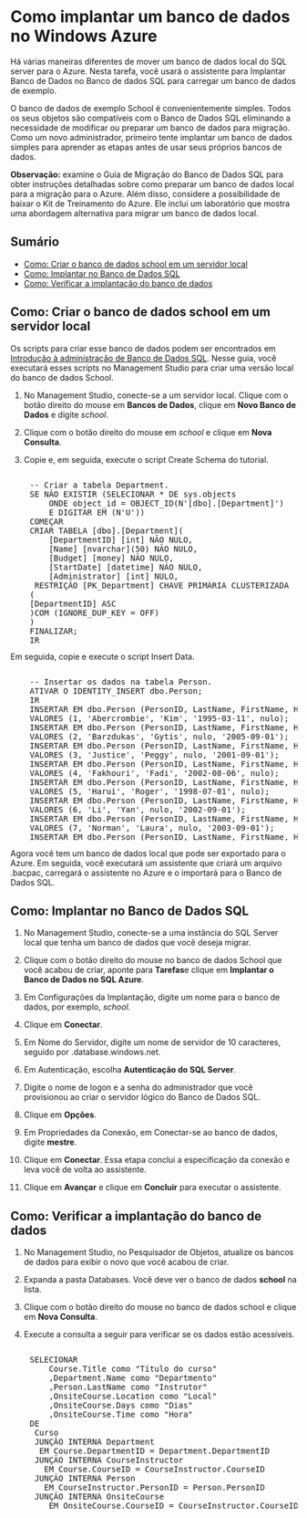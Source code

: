 <properties linkid="manage-services-how-to-deploy-a-sqldb" urlDisplayName="How to deploy" pageTitle="How to deploy a SQL Database - Azure" metaKeywords="" description="Learn how to deploy a SQL Server database to Azure. You will use the Deploy Database to SQL Database wizard to upload a sample database." metaCanonical="" services="sql-database" documentationCenter="" title="How to Deploy a Database to Azure" authors="Lori Clark" solutions="" manager="" editor="" />

<tags ms.service="sql-database" ms.workload="data-management" ms.tgt_pltfrm="na" ms.devlang="na" ms.topic="article" ms.date="01/01/1900" ms.author="Lori Clark"></tags>

# <span id="howtodeploySQLdb"></span></a>Como implantar um banco de dados no Windows Azure

Há várias maneiras diferentes de mover um banco de dados local do SQL server para o Azure. Nesta tarefa, você usará o assistente para Implantar Banco de Dados no Banco de dados SQL para carregar um banco de dados de exemplo.

O banco de dados de exemplo School é convenientemente simples. Todos os seus objetos são compatíveis com o Banco de Dados SQL eliminando a necessidade de modificar ou preparar um banco de dados para migração. Como um novo administrador, primeiro tente implantar um banco de dados simples para aprender as etapas antes de usar seus próprios bancos de dados.

**Observação:** examine o Guia de Migração do Banco de Dados SQL para obter instruções detalhadas sobre como preparar um banco de dados local para a migração para o Azure. Além disso, considere a possibilidade de baixar o Kit de Treinamento do Azure. Ele inclui um laboratório que mostra uma abordagem alternativa para migrar um banco de dados local.

## Sumário

-   [Como: Criar o banco de dados school em um servidor local][Como: Criar o banco de dados school em um servidor local]
-   [Como: Implantar no Banco de Dados SQL][Como: Implantar no Banco de Dados SQL]
-   [Como: Verificar a implantação do banco de dados][Como: Verificar a implantação do banco de dados]

## <span id="schooldb"></span></a>Como: Criar o banco de dados school em um servidor local

Os scripts para criar esse banco de dados podem ser encontrados em [Introdução à administração de Banco de Dados SQL][Introdução à administração de Banco de Dados SQL]. Nesse guia, você executará esses scripts no Management Studio para criar uma versão local do banco de dados School.

1.  No Management Studio, conecte-se a um servidor local. Clique com o botão direito do mouse em **Bancos de Dados**, clique em **Novo Banco de Dados** e digite *school*.

2.  Clique com o botão direito do mouse em *school* e clique em **Nova Consulta**.

3.  Copie e, em seguida, execute o script Create Schema do tutorial.

<div style="width:auto; height:300px; overflow:auto"><pre>
    -- Criar a tabela Department.
    SE N&Atilde;O EXISTIR (SELECIONAR * DE sys.objects 
        ONDE object_id = OBJECT_ID(N'[dbo].[Department]') 
        E DIGITAR EM (N'U'))
    COME&Ccedil;AR
    CRIAR TABELA [dbo].[Department](
        [DepartmentID] [int] N&Atilde;O NULO,
        [Name] [nvarchar](50) N&Atilde;O NULO,
        [Budget] [money] N&Atilde;O NULO,
        [StartDate] [datetime] N&Atilde;O NULO,
        [Administrator] [int] NULO,
     RESTRI&Ccedil;&Atilde;O [PK_Department] CHAVE PRIM&Aacute;RIA CLUSTERIZADA 
    (
    [DepartmentID] ASC
    )COM (IGNORE_DUP_KEY = OFF)
    )
    FINALIZAR;
    IR

    -- Criar a tabela Person.
    SE N&Atilde;O EXISTIR (SELECIONAR * DE sys.objects 
        ONDE object_id = OBJECT_ID(N'[dbo].[Person]') 
        E DIGITAR EM (N'U'))
    COME&Ccedil;AR
    CRIAR TABELA [dbo].[Person](
        [PersonID] [int] IDENTIDADE (1,1) N&Atilde;O NULO,
        [LastName] [nvarchar](50) N&Atilde;O NULO,
        [FirstName] [nvarchar](50) N&Atilde;O NULO,
        [HireDate] [datetime] NULO,
        [EnrollmentDate] [datetime] NULO,
     RESTRI&Ccedil;&Atilde;O [PK_School.Student] CHAVE PRIM&Aacute;RIA CLUSTERIZADA   
    (
    [PersonID] ASC
    )COM (IGNORE_DUP_KEY = OFF)
    ) 
    FINALIZAR;
    IR

    -- Criar a tabela OnsiteCourse.
    SE N&Atilde;O EXISTIR (SELECIONAR * DE sys.objects 
        ONDE object_id = OBJECT_ID(N'[dbo].[OnsiteCourse]') 
        E DIGITAR EM (N'U'))
    COME&Ccedil;AR
    CRIAR TABELA [dbo].[OnsiteCourse](
        [CourseID] [int] N&Atilde;O NULO,
        [Location] [nvarchar](50) N&Atilde;O NULO,
        [Days] [nvarchar](50) N&Atilde;O NULO,
        [Time] [smalldatetime] N&Atilde;O NULO,
     RESTRI&Ccedil;&Atilde;O [PK_OnsiteCourse] CHAVE PRIM&Aacute;RIA CLUSTERIZADA 
    (
        [CourseID] ASC
    )COM (IGNORE_DUP_KEY = OFF)
    ) 
    FINALIZAR;
    IR

    -- Criar a tabela OnlineCourse.
    SE N&Atilde;O EXISTIR (SELECIONAR * DE sys.objects 
        ONDE object_id = OBJECT_ID(N'[dbo].[OnsiteCourse]') 
        E DIGITAR EM (N'U'))
    COME&Ccedil;AR
    CRIAR TABELA [dbo].[OnlineCourse](
        [CourseID] [int] N&Atilde;O NULO,
        [URL] [nvarchar](100) N&Atilde;O NULO,
     RESTRI&Ccedil;&Atilde;O [PK_OnlineCourse] CHAVE PRIM&Aacute;RIA CLUSTERIZADA 
    (
        [CourseID] ASC
    )COM (IGNORE_DUP_KEY = OFF)
    ) 
    FINALIZAR;
    IR

    --Criar tabela StudentGrade.
    SE N&Atilde;O EXISTIR (SELECIONAR * DE sys.objects 
        ONDE object_id = OBJECT_ID(N'[dbo].[StudentGrade]') 
        E DIGITAR EM (N'U'))
    COME&Ccedil;AR
    CRIAR TABELA [dbo].[StudentGrade](
        [EnrollmentID] [int] IDENTIDADE(1,1) N&Atilde;O NULA,
        [CourseID] [int] N&Atilde;O NULO,
        [StudentID] [int] N&Atilde;O NULO,
        [Grade] [decimal](3, 2) NULO,
     RESTRI&Ccedil;&Atilde;O [PK_StudentGrade] CHAVE PRIM&Aacute;RIA CLUSTERIZADA 
    (
        [EnrollmentID] ASC
    )COM (IGNORE_DUP_KEY = OFF)
    ) 
    FINALIZAR;
    IR

    -- Criar a tabela CourseInstructor.
    SE N&Atilde;O EXISTIR (SELECIONAR * DE sys.objects 
        ONDE object_id = OBJECT_ID(N'[dbo].[CourseInstructor]') 
        E DIGITAR EM (N'U'))
    COME&Ccedil;AR
    CRIAR TABELA [dbo].[CourseInstructor](
        [CourseID] [int] N&Atilde;O NULO,
        [PersonID] [int] N&Atilde;O NULO,
     RESTRI&Ccedil;&Atilde;O [PK_CourseInstructor] CHAVE PRIM&Aacute;RIA CLUSTERIZADA 
    (
        [CourseID] ASC,
        [PersonID] ASC
    )COM (IGNORE_DUP_KEY = OFF)
    ) 
    FINALIZAR;
    IR

    -- Criar a tabela Course.
    SE N&Atilde;O EXISTIR (SELECIONAR * DE sys.objects 
        ONDE object_id = OBJECT_ID(N'[dbo].[Course]') 
        E DIGITAR EM (N'U'))
    COME&Ccedil;AR
    CRIAR TABELA [dbo].[Course](
        [CourseID] [int] N&Atilde;O NULO,
        [Title] [nvarchar](100) N&Atilde;O NULO,
        [Credits] [int] N&Atilde;O NULO,
        [DepartmentID] [int] N&Atilde;O NULO,
     RESTRI&Ccedil;&Atilde;O [PK_School.Course] CHAVE PRIM&Aacute;RIA CLUSTERIZADA 
    (
        [CourseID] ASC
    )COM (IGNORE_DUP_KEY = OFF)
    )
    FINALIZAR;
    IR

    -- Criar a tabela OfficeAssignment.
    SE N&Atilde;O EXISTIR (SELECIONAR * DE sys.objects 
        ONDE object_id = OBJECT_ID(N'[dbo].[OfficeAssignment]')
        E DIGITAR EM (N'U'))
    COME&Ccedil;AR
    CRIAR TABELA [dbo].[OfficeAssignment](
        [InstructorID] [int] N&Atilde;O NULO,
        [Location] [nvarchar](50) N&Atilde;O NULO,
        [Timestamp] [timestamp] N&Atilde;O NULO,
     RESTRI&Ccedil;&Atilde;O [PK_OfficeAssignment] CHAVE PRIM&Aacute;RIA CLUSTERIZADA 
    (
        [InstructorID] ASC
    )COM (IGNORE_DUP_KEY = OFF)
    )
    FINALIZAR;
    IR

    -- Definir a rela&ccedil;&atilde;o entre OnsiteCourse e Course.
    SE N&Atilde;O EXISTIR (SELECIONE * DE sys.foreign_keys 
       ONDE object_id = OBJECT_ID(N'[dbo].[FK_OnsiteCourse_Course]')
       E parent_object_id = OBJECT_ID(N'[dbo].[OnsiteCourse]'))
    ALTERAR TABELA [dbo].[OnsiteCourse]  COM VERIFICAR E ADICIONAR  
       RESTRI&Ccedil;&Atilde;O [FK_OnsiteCourse_Course] CHAVE ESTRANGEIRA([CourseID])
    REFERENCIAS [dbo].[Course] ([CourseID]);
    IR
    ALTERAR TABELA [dbo].[OnsiteCourse] VERIFICAR 
       RESTRI&Ccedil;&Atilde;O [FK_OnsiteCourse_Course];
    IR

    -- Definir a rela&ccedil;&atilde;o entre OnlineCourse e Course.
    SE N&Atilde;O EXISTIR (SELECIONE * DE sys.foreign_keys 
       ONDE object_id = OBJECT_ID(N'[dbo].[FK_OnlineCourse_Course]')
       E parent_object_id = OBJECT_ID(N'[dbo].[OnlineCourse]'))
    ALTERAR TABELA [dbo].[OnlineCourse]  COM VERIFICAR E ADICIONAR  
       RESTRI&Ccedil;&Atilde;O [FK_OnlineCourse_Course] CHAVE ESTRANGEIRA([CourseID])
    REFERENCIAS [dbo].[Course] ([CourseID]);
    IR
    ALTERAR TABELA [dbo].[OnlineCourse] VERIFICAR 
       RESTRI&Ccedil;&Atilde;O [FK_OnlineCourse_Course];
    IR
    -- Definir a rela&ccedil;&atilde;o entre StudentGrade e Course.
    SE N&Atilde;O EXISTIR (SELECIONE * DE sys.foreign_keys 
       ONDE object_id = OBJECT_ID(N'[dbo].[FK_StudentGrade_Course]')
       E parent_object_id = OBJECT_ID(N'[dbo].[StudentGrade]'))
    ALTERAR TABELA [dbo].[StudentGrade]  COM VERIFICAR E ADICIONAR  
       RESTRI&Ccedil;&Atilde;O [FK_StudentGrade_Course] CHAVE ESTRANGEIRA([CourseID])
    REFER&Ecirc;NCIAS [dbo].[Course] ([CourseID]);
    IR
    ALTERAR TABELA [dbo].[StudentGrade] VERIFICAR 
       RESTRI&Ccedil;&Atilde;O [FK_StudentGrade_Course];
    IR

    -- Definir a rela&ccedil;&atilde;o entre StudentGrade e Student.
    SE N&Atilde;O EXISTIR (SELECIONE * DE sys.foreign_keys 
       ONDE object_id = OBJECT_ID(N'[dbo].[FK_StudentGrade_Student]')
       E parent_object_id = OBJECT_ID(N'[dbo].[StudentGrade]'))   
    ALTERAR TABELA [dbo].[StudentGrade]  COM VERIFICAR E ADICIONAR  
       RESTRI&Ccedil;&Atilde;O [FK_StudentGrade_Student] CHAVE ESTRANGEIRA([StudentID])
    REFER&Ecirc;NCIAS [dbo].[Person] ([PersonID]);
    IR
    ALTERAR TABELA [dbo].[StudentGrade] VERIFICAR 
       RESTRI&Ccedil;&Atilde;O [FK_StudentGrade_Student];
    IR

    -- Definir a rela&ccedil;&atilde;o entre CourseInstructor e Course.
    SE N&Atilde;O EXISTIR (SELECIONE * DE sys.foreign_keys 
     ONDE object_id = OBJECT_ID(N'[dbo].[FK_CourseInstructor_Course]')
     E parent_object_id = OBJECT_ID(N'[dbo].[CourseInstructor]'))
    ALTERAR TABELA [dbo].[CourseInstructor]  COM VERIFICAR E ADICIONAR  
     RESTRI&Ccedil;&Atilde;O [FK_CourseInstructor_Course] CHAVE ESTRANGEIRA([CourseID])
    REFERENCIAS [dbo].[Course] ([CourseID]);
    IR
    ALTERAR TABELA [dbo].[CourseInstructor] VERIFICAR 
      RESTRI&Ccedil;&Atilde;O [FK_CourseInstructor_Course];
    IR

    -- Definir a rela&ccedil;&atilde;o entre CourseInstructor e Person.
    SE N&Atilde;O EXISTIR (SELECIONE * DE sys.foreign_keys 
      ONDE object_id = OBJECT_ID(N'[dbo].[FK_CourseInstructor_Person]')
       E parent_object_id = OBJECT_ID(N'[dbo].[CourseInstructor]'))
    ALTERAR TABELA [dbo].[CourseInstructor]  COM VERIFICAR E ADICIONAR  
      RESTRI&Ccedil;&Atilde;O [FK_CourseInstructor_Person] CHAVE ESTRANGEIRA([PersonId])
    REFER&Ecirc;NCIAS [dbo].[Person] ([PersonID]);
    IR
    ALTERAR TABELA [dbo].[CourseInstructor] VERIFICAR 
     RESTRI&Ccedil;&Atilde;O [FK_CourseInstructor_Person];
    IR

    -- Definir a rela&ccedil;&atilde;o entre Course e Department.
    SE N&Atilde;O EXISTIR (SELECIONE * DE sys.foreign_keys 
       ONDE object_id = OBJECT_ID(N'[dbo].[FK_Course_Department]')
       E parent_object_id = OBJECT_ID(N'[dbo].[Course]'))
    ALTERAR TABELA [dbo].[Course]  COM VERIFICAR E ADICIONAR  
       RESTRI&Ccedil;&Atilde;O [FK_OnsiteCourse_Course] CHAVE ESTRANGEIRA([DepartmentID])
    REFER&Ecirc;NCIAS [dbo].[Department] ([DepartmentID]);
    IR
    ALTERAR TABELA [dbo].[Course] VERIFICAR RESTRI&Ccedil;&Atilde;O [FK_Course_Department];
    IR

    -- Definir a rela&ccedil;&atilde;o entre OfficeAssignment e Person.
    SE N&Atilde;O EXISTIR (SELECIONE * DE sys.foreign_keys 
      ONDE object_id = OBJECT_ID(N'[dbo].[FK_OfficeAssignment_Person]')
      E parent_object_id = OBJECT_ID(N'[dbo].[OfficeAssignment]'))
    ALTERAR TABELA [dbo].[OfficeAssignment]  COM VERIFICAR E ADICIONAR  
      RESTRI&Ccedil;&Atilde;O [FK_OfficeAssignment_Person] CHAVE ESTRANGEIRA([InstructorID])
    REFER&Ecirc;NCIAS [dbo].[Person] ([PersonID]);
    IR
    ALTERAR TABELA [dbo].[OfficeAssignment] VERIFICAR 
     RESTRI&Ccedil;&Atilde;O [FK_OfficeAssignment_Person];
    IR
</pre></div>

Em seguida, copie e execute o script Insert Data.

<div style="width:auto; height:300px; overflow:auto"><pre>
    -- Insertar os dados na tabela Person.
    ATIVAR O IDENTITY_INSERT dbo.Person;
    IR
    INSERTAR EM dbo.Person (PersonID, LastName, FirstName, HireDate, EnrollmentDate)
    VALORES (1, 'Abercrombie', 'Kim', '1995-03-11', nulo);
    INSERTAR EM dbo.Person (PersonID, LastName, FirstName, HireDate, EnrollmentDate)
    VALORES (2, 'Barzdukas', 'Gytis', nulo, '2005-09-01');
    INSERTAR EM dbo.Person (PersonID, LastName, FirstName, HireDate, EnrollmentDate)
    VALORES (3, 'Justice', 'Peggy', nulo, '2001-09-01');
    INSERTAR EM dbo.Person (PersonID, LastName, FirstName, HireDate, EnrollmentDate)
    VALORES (4, 'Fakhouri', 'Fadi', '2002-08-06', nulo);
    INSERTAR EM dbo.Person (PersonID, LastName, FirstName, HireDate, EnrollmentDate)
    VALORES (5, 'Harui', 'Roger', '1998-07-01', nulo);
    INSERTAR EM dbo.Person (PersonID, LastName, FirstName, HireDate, EnrollmentDate)
    VALORES (6, 'Li', 'Yan', nulo, '2002-09-01');
    INSERTAR EM dbo.Person (PersonID, LastName, FirstName, HireDate, EnrollmentDate)
    VALORES (7, 'Norman', 'Laura', nulo, '2003-09-01');
    INSERTAR EM dbo.Person (PersonID, LastName, FirstName, HireDate, EnrollmentDate)
    VALORES (8, 'Olivotto', 'Nino', nulo, '2005-09-01');
    INSERTAR EM dbo.Person (PersonID, LastName, FirstName, HireDate, EnrollmentDate)
    VALORES (9, 'Tang', 'Wayne', nulO, '2005-09-01');
    INSERTAR EM dbo.Person (PersonID, LastName, FirstName, HireDate, EnrollmentDate)
    VALORES (10, 'Alonso', 'Meredith', nulo, '2002-09-01');
    INSERTAR EM dbo.Person (PersonID, LastName, FirstName, HireDate, EnrollmentDate)
    VALORES (11, 'Lopez', 'Sophia', nulo, '2004-09-01');
    INSERTAR EM dbo.Person (PersonID, LastName, FirstName, HireDate, EnrollmentDate)
    VALORES (12, 'Browning', 'Meredith', nulo, '2000-09-01');
    INSERTAR EM dbo.Person (PersonID, LastName, FirstName, HireDate, EnrollmentDate)
    VALORES (13, 'Anand', 'Arturo', nulo, '2003-09-01');
    INSERTAR EM dbo.Person (PersonID, LastName, FirstName, HireDate, EnrollmentDate)
    VALORES (14, 'Walker', 'Alexandra', nulo, '2000-09-01');
    INSERTAR EM dbo.Person (PersonID, LastName, FirstName, HireDate, EnrollmentDate)
    VALORES (15, 'Powell', 'Carson', nulo, '2004-09-01');
    INSERTAR EM dbo.Person (PersonID, LastName, FirstName, HireDate, EnrollmentDate)
    VALORES (16, 'Jai', 'Damien', nulo, '2001-09-01');
    INSERTAR EM dbo.Person (PersonID, LastName, FirstName, HireDate, EnrollmentDate)
    VALORES (17, 'Carlson', 'Robyn', nulo, '2005-09-01');
    INSERTAR EM dbo.Person (PersonID, LastName, FirstName, HireDate, EnrollmentDate)
    VALORES (18, 'Zheng', 'Roger', '2004-02-12', nulo);
    INSERTAR EM dbo.Person (PersonID, LastName, FirstName, HireDate, EnrollmentDate)
    VALORES (19, 'Bryant', 'Carson', nulo, '2001-09-01');
    INSERTAR EM dbo.Person (PersonID, LastName, FirstName, HireDate, EnrollmentDate)
    VALORES (20, 'OfficeAssignment', 'Robyn', nulo, '01.09.04');
    INSERTAR EM dbo.Person (PersonID, LastName, FirstName, HireDate, EnrollmentDate)
    VALORES (21, 'Holt', 'Roger', nulo, '2004-09-01');
    INSERTAR EM dbo.Person (PersonID, LastName, FirstName, HireDate, EnrollmentDate)
    VALORES (22, 'Alexander', 'Carson', nulo, '01.09.05');
    INSERTAR EM dbo.Person (PersonID, LastName, FirstName, HireDate, EnrollmentDate)
    VALORES (23, 'Morgan', 'Isaiah', nulo, '2001-09-01');
    INSERTAR EM dbo.Person (PersonID, LastName, FirstName, HireDate, EnrollmentDate)
    VALORES (24, 'Martin', 'Randall', nulo, '2005-09-01');
    INSERTAR EM dbo.Person (PersonID, LastName, FirstName, HireDate, EnrollmentDate)
    VALORES (25, 'Kapoor', 'Candace', '2001-01-15', nulo);
    INSERTAR EM dbo.Person (PersonID, LastName, FirstName, HireDate, EnrollmentDate)
    VALORES (26, 'Rogers', 'Cody', nulo, '2002-09-01');
    INSERTAR EM dbo.Person (PersonID, LastName, FirstName, HireDate, EnrollmentDate)
    VALORES (27, 'Serrano', 'Stacy', '1999-06-01', nulo);
    INSERTAR EM dbo.Person (PersonID, LastName, FirstName, HireDate, EnrollmentDate)
    VALORES (28, 'White', 'Anthony', nulo, '2001-09-01');
    INSERTAR EM dbo.Person (PersonID, LastName, FirstName, HireDate, EnrollmentDate)
    VALORES (29, 'Griffin', 'Rachel', nulo, '2004-09-01');
    INSERTAR EM dbo.Person (PersonID, LastName, FirstName, HireDate, EnrollmentDate)
    VALORES (30, 'Shan', 'Alicia', nulo, '2003-09-01');
    INSERTAR EM dbo.Person (PersonID, LastName, FirstName, HireDate, EnrollmentDate)
    VALORES (31, 'Stewart', 'Jasmine', '12.10.97', nulO);
    INSERTAR EM dbo.Person (PersonID, LastName, FirstName, HireDate, EnrollmentDate)
    VALORES (32, 'Xu', 'Kristen', '23.07.01', nulO);
    INSERTAR EM dbo.Person (PersonID, LastName, FirstName, HireDate, EnrollmentDate)
    VALORES (33, 'Gao', 'Erica', nulo, '30.01.03');
    INSERTAR EM dbo.Person (PersonID, LastName, FirstName, HireDate, EnrollmentDate)
    VALORES (34, 'Van Houten', 'Roger', '2000-12-07', nulo);
    IR
    DESATIVAR O IDENTITY_INSERT dbo.Person;
    IR
    -- Insertar os dados na tabela Department.
    INSERTAR EM dbo.Department (DepartmentID, [Name], Budget, StartDate, Administrator)
    VALORES (1, 'Engineering', 350000.00, '2007-09-01', 2);
    INSERTAR EM dbo.Department (DepartmentID, [Name], Budget, StartDate, Administrator)
    VALORES (2, 'English', 120000.00, '2007-09-01', 6);
    INSERTAR EM dbo.Department (DepartmentID, [Name], Budget, StartDate, Administrator)
    VALORES (4, 'Economics', 200000,00, '2007-09-01', 4);
    INSERTAR EM dbo.Department (DepartmentID, [Name], Budget, StartDate, Administrator)
    VALORES (7, 'Mathematics', 250000,00, '2007-09-01', 3);
    IR
    -- Insertar os dados na tabela Course.
    INSERTAR EM dbo.Course (CourseID, Title, Credits, DepartmentID)
    VALORES (1050, 'Chemistry', 4, 1);
    INSERTAR EM dbo.Course (CourseID, Title, Credits, DepartmentID)
    VALORES (1061, 'Physics', 4, 1);
    INSERTAR EM dbo.Course (CourseID, Title, Credits, DepartmentID)
    VALORES (1045, 'Calculus', 4, 7);
    INSERTAR EM dbo.Course (CourseID, Title, Credits, DepartmentID)
    VALORES (2030, 'Poetry', 2, 2);
    INSERTAR EM dbo.Course (CourseID, Title, Credits, DepartmentID)
    VALORES (2021, 'Composition', 3, 2);
    INSERTAR EM dbo.Course (CourseID, Title, Credits, DepartmentID)
    VALORES (2042, 'Literature', 4, 2);
    INSERTAR EM dbo.Course (CourseID, Title, Credits, DepartmentID)
    VALORES (4022, 'Microeconomics', 3, 4);
    INSERTAR EM dbo.Course (CourseID, Title, Credits, DepartmentID)
    VALORES (4041, 'Macroeconomics', 3, 4);
    INSERTAR EM dbo.Course (CourseID, Title, Credits, DepartmentID)
    VALORES (4061, 'Quantitative', 2, 4);
    INSERTAR EM dbo.Course (CourseID, Title, Credits, DepartmentID)
    VALORES (3141, 'Trigonometry', 4, 7);
    IR
    -- Insertar os dados na tabela OnlineCourse.
    INSERTAR EM dbo.OnlineCourse (CourseID, URL)
    VALORES (2030, 'http://www.fineartschool.net/Poetry');
    INSERTAR EM dbo.OnlineCourse (CourseID, URL)
    VALORES (2021, 'http://www.fineartschool.net/Composition');
    INSERTAR EM dbo.OnlineCourse (CourseID, URL)
    VALORES (4041, 'http://www.fineartschool.net/Macroeconomics');
    INSERTAR EM dbo.OnlineCourse (CourseID, URL)
    VALORES (3141, 'http://www.fineartschool.net/Trigonometry');
    -- Insertar os dados na tabela OnsiteCourse.
    INSERTAR EM dbo.OnsiteCourse (CourseID, Location, Days, [Time])
    VALORES (1050, '123 Smith', 'MTWH', '11:30');
    INSERTAR EM dbo.OnsiteCourse (CourseID, Location, Days, [Time])
    VALORES (1061, '234 Smith', 'TWHF', '13:15');
    INSERTAR EM dbo.OnsiteCourse (CourseID, Location, Days, [Time])
    VALORES (1045, '121 Smith', 'MWHF', '15:30');
    INSERTAR EM dbo.OnsiteCourse (CourseID, Location, Days, [Time])
    VALORES (4061, '22 Williams', 'TH', '11:15');
    INSERTAR EM dbo.OnsiteCourse (CourseID, Location, Days, [Time])
    VALORES (2042, '225 Adams', 'MTWH', '11:00');
    INSERTAR EM dbo.OnsiteCourse (CourseID, Location, Days, [Time])
    VALORES (4022, '23 Williams', 'MWF', '09:00');
    -- Insertar os dados na tabela CourseInstructor.
    INSERTAR EM dbo.CourseInstructor(CourseID, PersonID)
    VALORES (1050, 1);
    INSERTAR EM dbo.CourseInstructor(CourseID, PersonID)
    VALORES (1061, 31);
    INSERTAR EM dbo.CourseInstructor(CourseID, PersonID)
    VALORES (1045, 5);
    INSERTAR EM dbo.CourseInstructor(CourseID, PersonID)
    VALORES (2030, 4);
    INSERTAR EM dbo.CourseInstructor(CourseID, PersonID)
    VALORES (2021, 27);
    INSERTAR EM dbo.CourseInstructor(CourseID, PersonID)
    VALORES (2042, 25);
    INSERTAR EM dbo.CourseInstructor(CourseID, PersonID)
    VALORES (4022, 18);
    INSERTAR EM dbo.CourseInstructor(CourseID, PersonID)
    VALORES (4041, 32);
    INSERTAR EM dbo.CourseInstructor(CourseID, PersonID)
    VALORES (4061, 34);
    IR
    -- Insertar os dados na tabela OfficeAssignment.
    INSERTAR EM dbo.OfficeAssignment(InstructorID, Location)
    VALORES (1, '17 Smith');
    INSERTAR EM dbo.OfficeAssignment(InstructorID, Location)
    VALORES (4, '29 Adams');
    INSERTAR EM dbo.OfficeAssignment(InstructorID, Location)
    VALORES (5, '37 Williams');
    INSERTAR EM dbo.OfficeAssignment(InstructorID, Location)
    VALORES (18, '143 Smith');
    INSERTAR EM dbo.OfficeAssignment(InstructorID, Location)
    VALORES (25, '57 Adams');
    INSERTAR EM dbo.OfficeAssignment(InstructorID, Location)
    VALORES (27, '271 Williams');
    INSERTAR EM dbo.OfficeAssignment(InstructorID, Location)
    VALORES (31, '131 Smith');
    INSERTAR EM dbo.OfficeAssignment(InstructorID, Location)
    VALORES (32, '203 Williams');
    INSERTAR EM dbo.OfficeAssignment(InstructorID, Location)
    VALORES (34, '213 Smith');
    -- Insertar os dados na tabela StudentGrade.
    INSERTAR EM dbo.StudentGrade (CourseID, StudentID, Grade)
    VALORES (2021, 2, 4);
    INSERTAR EM dbo.StudentGrade (CourseID, StudentID, Grade)
    VALORES (2030, 2, 3,5);
    INSERTAR EM dbo.StudentGrade (CourseID, StudentID, Grade)
    VALORES (2021, 3, 3);
    INSERTAR EM dbo.StudentGrade (CourseID, StudentID, Grade)
    VALORES (2030, 3, 4);
    INSERTAR EM dbo.StudentGrade (CourseID, StudentID, Grade)
    VALORES (2021, 6, 2,5);
    INSERTAR EM dbo.StudentGrade (CourseID, StudentID, Grade)
    VALORES (2042, 6, 3,5);
    INSERTAR EM dbo.StudentGrade (CourseID, StudentID, Grade)
    VALORES (2021, 7, 3,5);
    INSERTAR EM dbo.StudentGrade (CourseID, StudentID, Grade)
    VALORES (2042, 7, 4);
    INSERTAR EM dbo.StudentGrade (CourseID, StudentID, Grade)
    VALORES (2021, 8, 3);
    INSERTAR EM dbo.StudentGrade (CourseID, StudentID, Grade)
    VALORES (2042, 8, 3);
    INSERTAR EM dbo.StudentGrade (CourseID, StudentID, Grade)
    VALORES (4041, 9, 3,5);
    INSERTAR EM dbo.StudentGrade (CourseID, StudentID, Grade)
    VALORES (4041, 10, nulo);
    INSERTAR EM dbo.StudentGrade (CourseID, StudentID, Grade)
    VALORES (4041, 11, 2,5);
    INSERTAR EM dbo.StudentGrade (CourseID, StudentID, Grade)
    VALORES (4041, 12, nulo);
    INSERTAR EM dbo.StudentGrade (CourseID, StudentID, Grade)
    VALORES (4061, 12, nulo);
    INSERTAR EM dbo.StudentGrade (CourseID, StudentID, Grade)
    VALORES (4022, 14, 3);
    INSERTAR EM dbo.StudentGrade (CourseID, StudentID, Grade)
    VALORES (4022, 13, 4);
    INSERTAR EM dbo.StudentGrade (CourseID, StudentID, Grade)
    VALORES (4061, 13, 4);
    INSERTAR EM dbo.StudentGrade (CourseID, StudentID, Grade)
    VALORES (4041, 14, 3);
    INSERTAR EM dbo.StudentGrade (CourseID, StudentID, Grade)
    VALORES (4022, 15, 2,5);
    INSERTAR EM dbo.StudentGrade (CourseID, StudentID, Grade)
    VALORES (4022, 16, 2);
    INSERTAR EM dbo.StudentGrade (CourseID, StudentID, Grade)
    VALORES (4022, 17, nulo);
    INSERTAR EM dbo.StudentGrade (CourseID, StudentID, Grade)
    VALORES (4022, 19, 3,5);
    INSERTAR EM dbo.StudentGrade (CourseID, StudentID, Grade)
    VALORES (4061, 20, 4);
    INSERTAR EM dbo.StudentGrade (CourseID, StudentID, Grade)
    VALORES (4061, 21, 2);
    INSERTAR EM dbo.StudentGrade (CourseID, StudentID, Grade)
    VALORES (4022, 22, 3);
    INSERTAR EM dbo.StudentGrade (CourseID, StudentID, Grade)
    VALORES (4041, 22, 3,5);
    INSERTAR EM dbo.StudentGrade (CourseID, StudentID, Grade)
    VALORES (4061, 22, 2,5);
    INSERTAR EM dbo.StudentGrade (CourseID, StudentID, Grade)
    VALORES (4022, 23, 3);
    INSERTAR EM dbo.StudentGrade (CourseID, StudentID, Grade)
    VALORES (1045, 23, 1,5);
    INSERTAR EM dbo.StudentGrade (CourseID, StudentID, Grade)
    VALORES (1061, 24, 4);
    INSERTAR EM dbo.StudentGrade (CourseID, StudentID, Grade)
    VALORES (1061, 25, 3);
    INSERTAR EM dbo.StudentGrade (CourseID, StudentID, Grade)
    VALORES (1050, 26, 3,5);
    INSERTAR EM dbo.StudentGrade (CourseID, StudentID, Grade)
    VALORES (1061, 26, 3);
    INSERTAR EM dbo.StudentGrade (CourseID, StudentID, Grade)
    VALORES (1061, 27, 3);
    INSERTAR EM dbo.StudentGrade (CourseID, StudentID, Grade)
    VALORES (1045, 28, 2,5);
    INSERTAR EM dbo.StudentGrade (CourseID, StudentID, Grade)
    VALORES (1050, 28, 3,5);
    INSERTAR EM dbo.StudentGrade (CourseID, StudentID, Grade)
    VALORES (1061, 29, 4);
    INSERTAR EM dbo.StudentGrade (CourseID, StudentID, Grade)
    VALORES (1050, 30, 3,5);
    INSERTAR EM dbo.StudentGrade (CourseID, StudentID, Grade)
    VALORES (1061, 30, 4);
    IR
</pre></div>

Agora você tem um banco de dados local que pode ser exportado para o Azure. Em seguida, você executará um assistente que criará um arquivo .bacpac, carregará o assistente no Azure e o importará para o Banco de Dados SQL.

## <span id="deploydb"></span></a>Como: Implantar no Banco de Dados SQL

1.  No Management Studio, conecte-se a uma instância do SQL Server local que tenha um banco de dados que você deseja migrar.

2.  Clique com o botão direito do mouse no banco de dados School que você acabou de criar, aponte para **Tarefas**e clique em **Implantar o Banco de Dados no SQL Azure**.

3.  Em Configurações da Implantação, digite um nome para o banco de dados, por exemplo, *school*.

4.  Clique em **Conectar**.

5.  Em Nome do Servidor, digite um nome de servidor de 10 caracteres, seguido por .database.windows.net.

6.  Em Autenticação, escolha **Autenticação do SQL Server**.

7.  Digite o nome de logon e a senha do administrador que você provisionou ao criar o servidor lógico do Banco de Dados SQL.

8.  Clique em **Opções**.

9.  Em Propriedades da Conexão, em Conectar-se ao banco de dados, digite **mestre**.

10. Clique em **Conectar**. Essa etapa conclui a especificação da conexão e leva você de volta ao assistente.

11. Clique em **Avançar** e clique em **Concluir** para executar o assistente.

## <span id="verify"></span></a>Como: Verificar a implantação do banco de dados

1.  No Management Studio, no Pesquisador de Objetos, atualize os bancos de dados para exibir o novo que você acabou de criar.

2.  Expanda a pasta Databases. Você deve ver o banco de dados **school** na lista.

3.  Clique com o botão direito do mouse no banco de dados school e clique em **Nova Consulta**.

4.  Execute a consulta a seguir para verificar se os dados estão acessíveis.

<div style="width:auto; height:auto; overflow:auto"><pre>
    SELECIONAR
        Course.Title como &quot;T&iacute;tulo do curso&quot;
        ,Department.Name como &quot;Departmento&quot;
        ,Person.LastName como &quot;Instrutor&quot;
        ,OnsiteCourse.Location como &quot;Local&quot;
        ,OnsiteCourse.Days como &quot;Dias&quot;
        ,OnsiteCourse.Time como &quot;Hora&quot;
    DE
     Curso
     JUN&Ccedil;&Atilde;O INTERNA Department
      EM Course.DepartmentID = Department.DepartmentID
     JUN&Ccedil;&Atilde;O INTERNA CourseInstructor
       EM Course.CourseID = CourseInstructor.CourseID
     JUN&Ccedil;&Atilde;O INTERNA Person
       EM CourseInstructor.PersonID = Person.PersonID
     JUN&Ccedil;&Atilde;O INTERNA OnsiteCourse
        EM OnsiteCourse.CourseID = CourseInstructor.CourseID;
</pre></div>

  [Como: Criar o banco de dados school em um servidor local]: #schooldb
  [Como: Implantar no Banco de Dados SQL]: #deploydb
  [Como: Verificar a implantação do banco de dados]: #verify
  [Introdução à administração de Banco de Dados SQL]: /pt-br/manage/services/sql-databases/getting-started-w-sql-databases/
